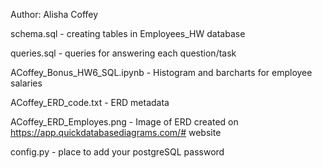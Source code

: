 Author: Alisha Coffey

schema.sql - creating tables in Employees_HW database

queries.sql - queries for answering each question/task

ACoffey_Bonus_HW6_SQL.ipynb - Histogram and barcharts for employee salaries

ACoffey_ERD_code.txt - ERD metadata

ACoffey_ERD_Employes.png - Image of ERD created on https://app.quickdatabasediagrams.com/# website

config.py - place to add your postgreSQL password

